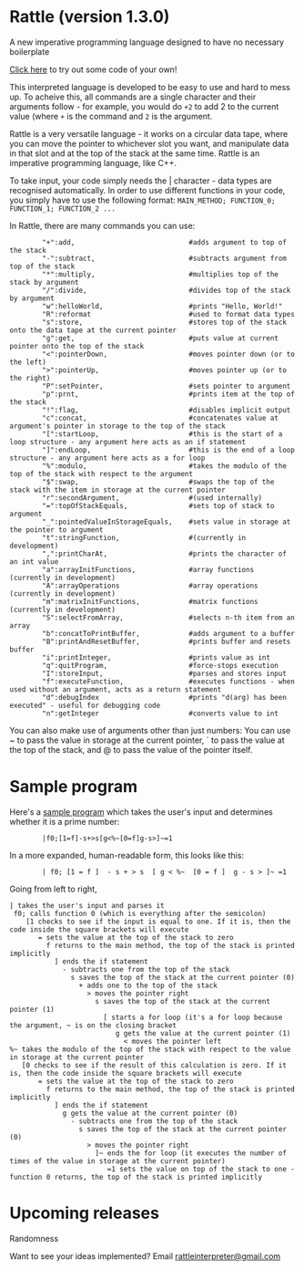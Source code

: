 # Rattle (version 1.3.0)
A new imperative programming language designed to have no necessary boilerplate

[Click here](https://rattleinterpreter.pythonanywhere.com/) to try out some code of your own!


This interpreted language is developed to be easy to use and hard to mess up. To acheive this, all commands are a single character and their arguments follow - for example, you would do `+2` to add 2 to the current value (where `+` is the command and `2` is the argument.

Rattle is a very versatile language - it works on a circular data tape, where you can move the pointer to whichever slot you want, and manipulate data in that slot and at the top of the stack at the same time. Rattle is an imperative programming language, like C++.

To take input, your code simply needs the | character - data types are recognised automatically. In order to use different functions in your code, you simply have to use the following format:
            `MAIN_METHOD; FUNCTION_0; FUNCTION_1; FUNCTION_2 ...`

In Rattle, there are many commands you can use:

            "+":add,                            #adds argument to top of the stack
            "-":subtract,                       #subtracts argument from top of the stack
            "*":multiply,                       #multiplies top of the stack by argument
            "/":divide,                         #divides top of the stack by argument
            "w":helloWorld,                     #prints "Hello, World!"
            "R":reformat                        #used to format data types
            "s":store,                          #stores top of the stack onto the data tape at the current pointer
            "g":get,                            #puts value at current pointer onto the top of the stack
            "<":pointerDown,                    #moves pointer down (or to the left)
            ">":pointerUp,                      #moves pointer up (or to the right)
            "P":setPointer,                     #sets pointer to argument
            "p":prnt,                           #prints item at the top of the stack
            "!":flag,                           #disables implicit output
            "c":concat,                         #concatenates value at argument's pointer in storage to the top of the stack
            "[":startLoop,                      #this is the start of a loop structure - any argument here acts as an if statement
            "]":endLoop,                        #this is the end of a loop structure - any argument here acts as a for loop
            "%":modulo,                         #takes the modulo of the top of the stack with respect to the argument
            "$":swap,                           #swaps the top of the stack with the item in storage at the current pointer
            "r":secondArgument,                 #(used internally)
            "=":topOfStackEquals,               #sets top of stack to argument
            "_":pointedValueInStorageEquals,    #sets value in storage at the pointer to argument
            "t":stringFunction,                 #(currently in development)
            ",":printCharAt,                    #prints the character of an int value
            "a":arrayInitFunctions,             #array functions (currently in development)
            "A":arrayOperations                 #array operations (currently in development)
            "m":matrixInitFunctions,            #matrix functions (currently in development)
            "S":selectFromArray,                #selects n-th item from an array
            "b":concatToPrintBuffer,            #adds argument to a buffer
            "B":printAndResetBuffer,            #prints buffer and resets buffer
            "i":printInteger,                   #prints value as int
            "q":quitProgram,                    #force-stops execution
            "I":storeInput,                     #parses and stores input
            "f":executeFunction,                #executes functions - when used without an argument, acts as a return statement
            "d":debugIndex                      #prints "d(arg) has been executed" - useful for debugging code
            "n":getInteger                      #converts value to int

You can also make use of arguments other than just numbers: You can use ~ to pass the value in storage at the current pointer, \` to pass the value at the top of the stack, and @ to pass the value of the pointer itself.




Sample program
=

Here's a [sample program](https://rattleinterpreter.pythonanywhere.com/?flags=&code=%7Cf0%3B%5B1%3Df%5D-s%2B%3Es%5Bg%3C%25~%5B0%3Df%5Dg-s%3E%5D~%3D1&inputs=13) which takes the user's input and determines whether it is a prime number:

            |f0;[1=f]-s+>s[g<%~[0=f]g-s>]~=1
            
In a more expanded, human-readable form, this looks like this:

            | f0; [1 = f ]  - s + > s  [ g < %~  [0 = f ]  g - s > ]~ =1
            
Going from left to right,


    | takes the user's input and parses it
     f0; calls function 0 (which is everything after the semicolon)
        [1 checks to see if the input is equal to one. If it is, then the code inside the square brackets will execute
           = sets the value at the top of the stack to zero
             f returns to the main method, the top of the stack is printed implicitly
               ] ends the if statement
                 - subtracts one from the top of the stack
                   s saves the top of the stack at the current pointer (0)
                     + adds one to the top of the stack
                       > moves the pointer right
                         s saves the top of the stack at the current pointer (1)
                           [ starts a for loop (it's a for loop because the argument, ~ is on the closing bracket
                              g gets the value at the current pointer (1)
                                < moves the pointer left
    %~ takes the modulo of the top of the stack with respect to the value in storage at the current pointer
       [0 checks to see if the result of this calculation is zero. If it is, then the code inside the square brackets will execute
           = sets the value at the top of the stack to zero
             f returns to the main method, the top of the stack is printed implicitly
               ] ends the if statement
                 g gets the value at the current pointer (0)
                   - subtracts one from the top of the stack
                     s saves the top of the stack at the current pointer (0)
                       > moves the pointer right
                         ]~ ends the for loop (it executes the number of times of the value in storage at the current pointer)
                            =1 sets the value on top of the stack to one - function 0 returns, the top of the stack is printed implicitly
                            


Upcoming releases
=

Randomness

Want to see your ideas implemented? Email [rattleinterpreter@gmail.com](mailto:rattleinterpreter@gmail.com)
